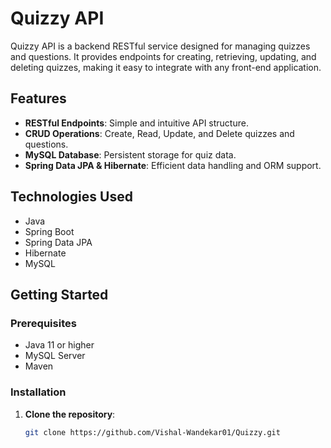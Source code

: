 # Quizzy API

Quizzy API is a backend RESTful service designed for managing quizzes and questions. It provides endpoints for creating, retrieving, updating, and deleting quizzes, making it easy to integrate with any front-end application.

## Features

- **RESTful Endpoints**: Simple and intuitive API structure.
- **CRUD Operations**: Create, Read, Update, and Delete quizzes and questions.
- **MySQL Database**: Persistent storage for quiz data.
- **Spring Data JPA & Hibernate**: Efficient data handling and ORM support.

## Technologies Used

- Java
- Spring Boot
- Spring Data JPA
- Hibernate
- MySQL

## Getting Started

### Prerequisites

- Java 11 or higher
- MySQL Server
- Maven

### Installation

1. **Clone the repository**:
   ```bash
   git clone https://github.com/Vishal-Wandekar01/Quizzy.git
